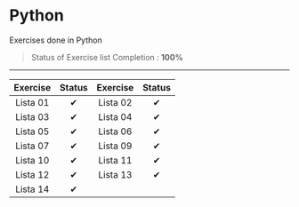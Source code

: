 # Python

Exercises done in  Python

>Status of Exercise list Completion : __100%__

---
| Exercise |  Status | Exercise | Status |
|:---------:|:---------:|:---------:|:---------:|
|Lista 01 | ✔ | Lista 02 | ✔ |
|Lista 03 | ✔ | Lista 04 | ✔ |
|Lista 05 | ✔ | Lista 06 | ✔ |
|Lista 07 | ✔ | Lista 09 | ✔ |
|Lista 10 | ✔ | Lista 11 | ✔ |
|Lista 12 | ✔ | Lista 13 | ✔ |
|Lista 14 | ✔ |
